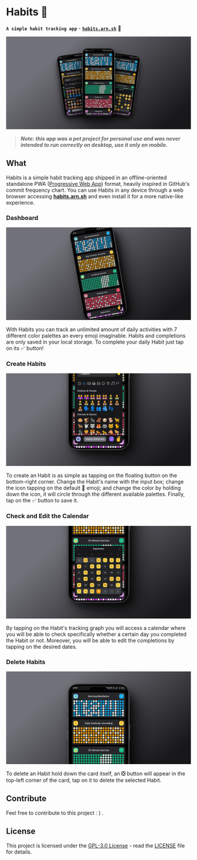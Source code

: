# Habits 🤞

**`A simple habit tracking app`** - [**`habits.arn.sh`**](https://habits.arn.sh) 🚀

![Banner](./docs/banner.png "Banner")

> _**Note: this app was a pet project for personal use and was never intended to run correctly on desktop, use it only on mobile.**_

## What

Habits is a simple habit tracking app shipped in an offline-oriented standalone PWA ([Progressive Web App](https://developer.mozilla.org/en-US/docs/Web/Progressive_web_apps)) format, heavily inspired in GitHub's commit frequency chart. You can use Habits in any device through a web browser accessing [**habits.arn.sh**](https://habits.arn.sh) and even install it for a more native-like experience.

### Dashboard

![Dashboard](./docs/dashboard.png "Dashboard")

With Habits you can track an unlimited amount of daily activities with 7 different color palettes an every emoji imaginable. Habits and completions are only saved in your local storage. To complete your daily Habit just tap on its ✅ button!

### Create Habits

![Create](./docs/create.png "Create")

To create an Habit is as simple as tapping on the floating button on the bottom-right corner. Change the Habit's name with the input box; change the icon tapping on the default 🚀 emoji; and change the color by holding down the icon, it will circle through the different available palettes. Finally, tap on the ✅ button to save it.

### Check and Edit the Calendar

![Calendar](./docs/calendar.png "Calendar")

By tapping on the Habit's tracking graph you will access a calendar where you will be able to check specifically whether a certain day you completed the Habit or not. Moreover, you will be able to edit the completions by tapping on the desired dates.

### Delete Habits

![Delete](./docs/delete.png "Delete")

To delete an Habit hold down the card itself, an ❎ button will appear in the top-left corner of the card, tap on it to delete the selected Habit.

## Contribute

Feel free to contribute to this project : ) .

## License

This project is licensed under the [GPL-3.0 License](https://opensource.org/license/gpl-3-0) - read the [LICENSE](LICENSE) file for details.
